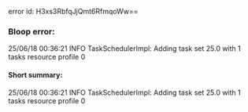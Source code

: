 error id: H3xs3RbfqJjQmt6RfmqoWw==
### Bloop error:

25/06/18 00:36:21 INFO TaskSchedulerImpl: Adding task set 25.0 with 1 tasks resource profile 0
#### Short summary: 

25/06/18 00:36:21 INFO TaskSchedulerImpl: Adding task set 25.0 with 1 tasks resource profile 0